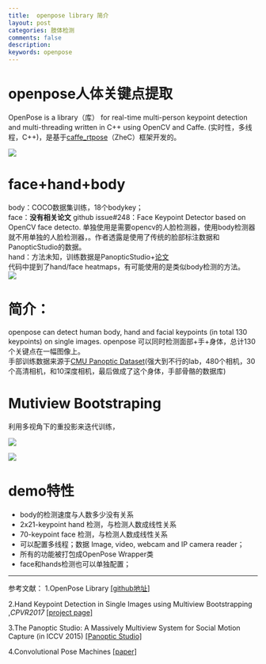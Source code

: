 ```yaml
---
title:  openpose library 简介
layout: post
categories: 肢体检测
comments: false
description: 
keywords: openpose
---
```


# openpose人体关键点提取
OpenPose is a library（库） for real-time multi-person keypoint detection and multi-threading written in C++ using OpenCV and Caffe. (实时性，多线程，C++)，是基于[caffe\_rtpose](https://github.com/CMU-Perceptual-Computing-Lab/caffe_rtpose)（ZheC）框架开发的。

![](https://github.com/CMU-Perceptual-Computing-Lab/openpose/raw/master/doc/media/dance.gif)
# face+hand+body
body：COCO数据集训练，18个bodykey；<br>
face：**没有相关论文** github issue#248：Face Keypoint Detector based on OpenCV face detecto. 单独使用是需要opencv的人脸检测器，使用body检测器就不用单独的人脸检测器，。作者透露是使用了传统的脸部标注数据和PanopticStudio的数据。<br>
hand：方法未知，训练数据是PanopticStudio+[论文](https://arxiv.org/pdf/1704.07809.pdf)<br>
代码中提到了hand/face heatmaps，有可能使用的是类似body检测的方法。<br>
![](https://github.com/CMU-Perceptual-Computing-Lab/openpose/raw/master/doc/media/pose_face_hands.gif)
# 简介：
openpose can detect human body, hand and facial keypoints (in total 130 keypoints) on single images.
openpose 可以同时检测面部+手+身体，总计130个关键点在一幅图像上。<br>
手部训练数据来源于[CMU Panoptic Dataset](http://domedb.perception.cs.cmu.edu/)(强大到不行的lab，480个相机，30个高清相机，和10深度相机，最后做成了这个身体，手部骨骼的数据库)
# Mutiview Bootstraping
利用多视角下的重投影来迭代训练，

![](http://p5iojc2zy.bkt.clouddn.com/2017-10-28-13-57-20.jpg)

![](http://p5iojc2zy.bkt.clouddn.com/2017-10-28-13-54-09.jpg)

# demo特性
- body的检测速度与人数多少没有关系
- 2x21-keypoint hand 检测，与检测人数成线性关系
- 70-keypoint face 检测，与检测人数成线性关系
- 可以配置多线程；数据 Image, video, webcam and IP camera reader；
- 所有的功能被打包成OpenPose Wrapper类
- face和hands检测也可以单独配置；

- - - - -
参考文献：
1.OpenPose Library 
[[github地址]](https://github.com/CMU-Perceptual-Computing-Lab/openpose)

2.Hand Keypoint Detection in Single Images using Multiview Bootstrapping ,*CPVR2017*
[[project page]](http://www.cs.cmu.edu/~tsimon/projects/mvbs.html)

3.The Panoptic Studio: A Massively Multiview System for Social Motion Capture (in ICCV 2015)
[[Panoptic Studio]](http://www.cs.cmu.edu/~hanbyulj/panoptic-studio/)

4.Convolutional Pose Machines
[[paper]](https://www.cv-foundation.org/openaccess/content_cvpr_2016/papers/Wei_Convolutional_Pose_Machines_CVPR_2016_paper.pdf)


